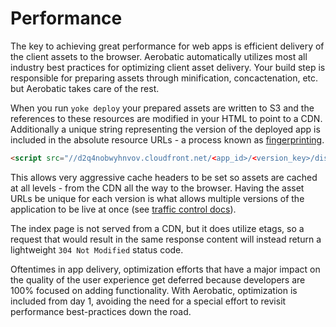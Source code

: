 # Performance

The key to achieving great performance for web apps is efficient delivery of the client assets to the browser. Aerobatic automatically utilizes most all industry best practices for optimizing client asset delivery. Your build step is responsible for preparing assets through minification, concactenation, etc. but Aerobatic takes care of the rest. 

When you run `yoke deploy` your prepared assets are written to S3 and the references to these resources are modified in your HTML to point to a CDN. Additionally a unique string representing the version of the deployed app is included in the absolute resource URLs - a process known as [fingerprinting](https://developers.google.com/speed/docs/best-practices/caching#LeverageBrowserCaching).

```html
<script src="//d2q4nobwyhnvov.cloudfront.net/<app_id>/<version_key>/dist/app.min.js"></script>
```

This allows very aggressive cache headers to be set so assets are cached at all levels - from the CDN all the way to the browser. Having the asset URLs be unique for each version is what allows multiple versions of the application to be live at once (see [traffic control docs](/docs/traffic-control)).

The index page is not served from a CDN, but it does utilize etags, so a request that would result in the same response content will instead return a lightweight `304 Not Modified` status code.

Oftentimes in app delivery, optimization efforts that have a major impact on the quality of the user experience get deferred because developers are 100% focused on adding functionality. With Aerobatic,  optimization is included from day 1, avoiding the need for a special effort to revisit performance best-practices down the road.
